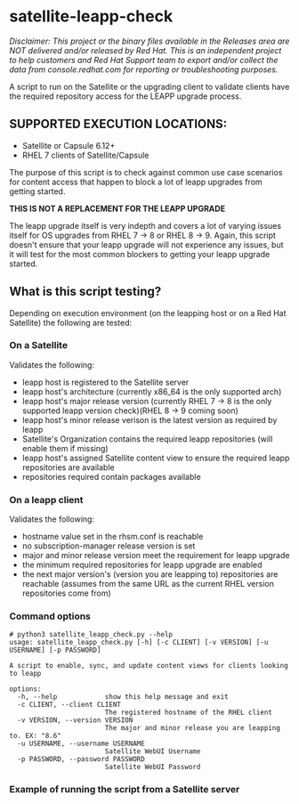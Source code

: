 # satellite-leapp-check
*Disclaimer: This project or the binary files available in the Releases area are NOT delivered and/or released by Red Hat. This is an independent project to help customers and Red Hat Support team to export and/or collect the data from console.redhat.com for reporting or troubleshooting purposes.*

A script to run on the Satellite or the upgrading client to validate clients have the required repository access for the LEAPP upgrade process.

## SUPPORTED EXECUTION LOCATIONS:
- Satellite or Capsule 6.12+
- RHEL 7 clients of Satellite/Capsule

The purpose of this script is to check against common use case scenarios for content access that happen to block a lot of leapp upgrades from getting started.

**THIS IS NOT A REPLACEMENT FOR THE LEAPP UPGRADE**

The leapp upgrade itself is very indepth and covers a lot of varying issues itself for OS upgrades from RHEL 7 -> 8 or RHEL 8 -> 9. Again, this script doesn't ensure that your leapp upgrade will not experience any issues, but it will test for the most common blockers to getting your leapp upgrade started.


## What is this script testing?
Depending on execution environment (on the leapping host or on a Red Hat Satellite) the following are tested:
### On a Satellite
Validates the following:
- leapp host is registered to the Satellite server
- leapp host's architecture (currently x86_64 is the only supported arch)
- leapp host's major release version (currently RHEL 7 -> 8 is the only supported leapp version check)(RHEL 8 -> 9 coming soon)
- leapp host's minor release verison is the latest version as required by leapp
- Satellite's Organization contains the required leapp repositories (will enable them if missing)
- leapp host's assigned Satellite content view to ensure the required leapp repositories are available
- repositories required contain packages available

### On a leapp client
Validates the following:
- hostname value set in the rhsm.conf is reachable
- no subscription-manager release version is set
- major and minor release version meet the requirement for leapp upgrade
- the minimum required repositories for leapp upgrade are enabled
- the next major version's (version you are leapping to) repositories are reachable (assumes from the same URL as the current RHEL version repositories come from)

### Command options
```
# python3 satellite_leapp_check.py --help
usage: satellite_leapp_check.py [-h] [-c CLIENT] [-v VERSION] [-u USERNAME] [-p PASSWORD]

A script to enable, sync, and update content views for clients looking to leapp

options:
  -h, --help            show this help message and exit
  -c CLIENT, --client CLIENT
                        The registered hostname of the RHEL client
  -v VERSION, --version VERSION
                        The major and minor release you are leapping to. EX: "8.6"
  -u USERNAME, --username USERNAME
                        Satellite WebUI Username
  -p PASSWORD, --password PASSWORD
                        Satellite WebUI Password
```

### Example of running the script from a Satellite server
```

```